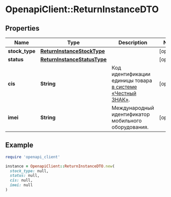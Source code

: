 # OpenapiClient::ReturnInstanceDTO

## Properties

| Name | Type | Description | Notes |
| ---- | ---- | ----------- | ----- |
| **stock_type** | [**ReturnInstanceStockType**](ReturnInstanceStockType.md) |  | [optional] |
| **status** | [**ReturnInstanceStatusType**](ReturnInstanceStatusType.md) |  | [optional] |
| **cis** | **String** | Код идентификации единицы товара [в системе «Честный ЗНАК»](https://честныйзнак.рф/). | [optional] |
| **imei** | **String** | Международный идентификатор мобильного оборудования. | [optional] |

## Example

```ruby
require 'openapi_client'

instance = OpenapiClient::ReturnInstanceDTO.new(
  stock_type: null,
  status: null,
  cis: null,
  imei: null
)
```

